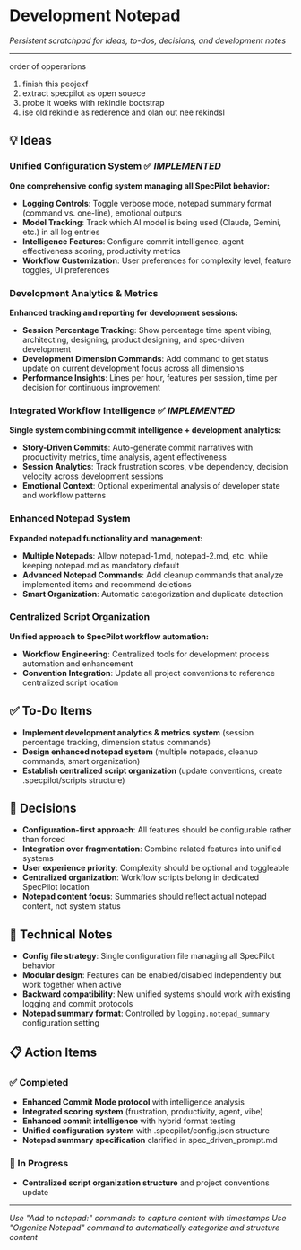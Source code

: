 # Development Notepad

_Persistent scratchpad for ideas, to-dos, decisions, and development notes_

---

order of opperarions

1.  finish this peojexf
2. extract specpilot as open souece
3. probe it woeks with rekindle bootstrap
4. ise old rekindle as rederence and olan out nee rekindsl 


## 💡 Ideas

### Unified Configuration System ✅ _IMPLEMENTED_

**One comprehensive config system managing all SpecPilot behavior:**

- **Logging Controls**: Toggle verbose mode, notepad summary format (command vs. one-line), emotional outputs
- **Model Tracking**: Track which AI model is being used (Claude, Gemini, etc.) in all log entries
- **Intelligence Features**: Configure commit intelligence, agent effectiveness scoring, productivity metrics
- **Workflow Customization**: User preferences for complexity level, feature toggles, UI preferences

### Development Analytics & Metrics

**Enhanced tracking and reporting for development sessions:**

- **Session Percentage Tracking**: Show percentage time spent vibing, architecting, designing, product designing, and spec-driven development
- **Development Dimension Commands**: Add command to get status update on current development focus across all dimensions
- **Performance Insights**: Lines per hour, features per session, time per decision for continuous improvement

### Integrated Workflow Intelligence ✅ _IMPLEMENTED_

**Single system combining commit intelligence + development analytics:**

- **Story-Driven Commits**: Auto-generate commit narratives with productivity metrics, time analysis, agent effectiveness
- **Session Analytics**: Track frustration scores, vibe dependency, decision velocity across development sessions
- **Emotional Context**: Optional experimental analysis of developer state and workflow patterns

### Enhanced Notepad System

**Expanded notepad functionality and management:**

- **Multiple Notepads**: Allow notepad-1.md, notepad-2.md, etc. while keeping notepad.md as mandatory default
- **Advanced Notepad Commands**: Add cleanup commands that analyze implemented items and recommend deletions
- **Smart Organization**: Automatic categorization and duplicate detection

### Centralized Script Organization

**Unified approach to SpecPilot workflow automation:**

- **Workflow Engineering**: Centralized tools for development process automation and enhancement
- **Convention Integration**: Update all project conventions to reference centralized script location

## ✅ To-Do Items

- **Implement development analytics & metrics system** (session percentage tracking, dimension status commands)
- **Design enhanced notepad system** (multiple notepads, cleanup commands, smart organization)
- **Establish centralized script organization** (update conventions, create .specpilot/scripts structure)

## 🎯 Decisions

- **Configuration-first approach**: All features should be configurable rather than forced
- **Integration over fragmentation**: Combine related features into unified systems
- **User experience priority**: Complexity should be optional and toggleable
- **Centralized organization**: Workflow scripts belong in dedicated SpecPilot location
- **Notepad content focus**: Summaries should reflect actual notepad content, not system status

## 🔧 Technical Notes

- **Config file strategy**: Single configuration file managing all SpecPilot behavior
- **Modular design**: Features can be enabled/disabled independently but work together when active
- **Backward compatibility**: New unified systems should work with existing logging and commit protocols
- **Notepad summary format**: Controlled by `logging.notepad_summary` configuration setting

## 📋 Action Items

### ✅ Completed

- **Enhanced Commit Mode protocol** with intelligence analysis
- **Integrated scoring system** (frustration, productivity, agent, vibe)
- **Enhanced commit intelligence** with hybrid format testing
- **Unified configuration system** with .specpilot/config.json structure
- **Notepad summary specification** clarified in spec_driven_prompt.md

### 🔄 In Progress

- **Centralized script organization structure** and project conventions update

---

_Use "Add to notepad:" commands to capture content with timestamps_
_Use "Organize Notepad" command to automatically categorize and structure content_

